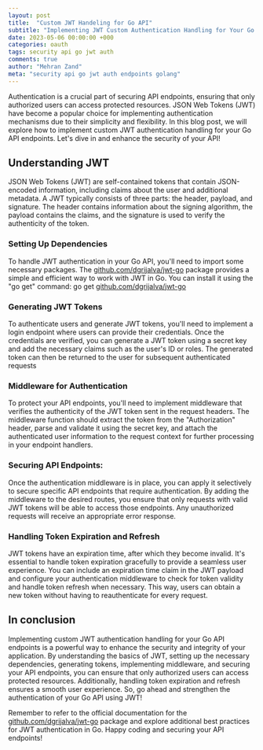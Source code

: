 ```yaml
---
layout: post
title:  "Custom JWT Handeling for Go API"
subtitle: "Implementing JWT Custom Authentication Handling for Your Go API Endpoints"
date: 2023-05-06 00:00:00 +000
categories: oauth
tags: security api go jwt auth
comments: true
author: "Mehran Zand"
meta: "security api go jwt auth endpoints golang"
---
```

Authentication is a crucial part of securing API endpoints, ensuring that only authorized users can access protected resources. JSON Web Tokens (JWT) have become a popular choice for implementing authentication mechanisms due to their simplicity and flexibility. In this blog post, we will explore how to implement custom JWT authentication handling for your Go API endpoints. Let's dive in and enhance the security of your API!
<br />
## Understanding JWT
JSON Web Tokens (JWT) are self-contained tokens that contain JSON-encoded information, including claims about the user and additional metadata. A JWT typically consists of three parts: the header, payload, and signature. The header contains information about the signing algorithm, the payload contains the claims, and the signature is used to verify the authenticity of the token.
<br />
### Setting Up Dependencies
To handle JWT authentication in your Go API, you'll need to import some necessary packages. The [github.com/dgrijalva/jwt-go] package provides a simple and efficient way to work with JWT in Go. You can install it using the "go get" command: go get [github.com/dgrijalva/jwt-go]

### Generating JWT Tokens
To authenticate users and generate JWT tokens, you'll need to implement a login endpoint where users can provide their credentials. Once the credentials are verified, you can generate a JWT token using a secret key and add the necessary claims such as the user's ID or roles. The generated token can then be returned to the user for subsequent authenticated requests

### Middleware for Authentication
To protect your API endpoints, you'll need to implement middleware that verifies the authenticity of the JWT token sent in the request headers. The middleware function should extract the token from the "Authorization" header, parse and validate it using the secret key, and attach the authenticated user information to the request context for further processing in your endpoint handlers.

### Securing API Endpoints:
Once the authentication middleware is in place, you can apply it selectively to secure specific API endpoints that require authentication. By adding the middleware to the desired routes, you ensure that only requests with valid JWT tokens will be able to access those endpoints. Any unauthorized requests will receive an appropriate error response.

### Handling Token Expiration and Refresh 
JWT tokens have an expiration time, after which they become invalid. It's essential to handle token expiration gracefully to provide a seamless user experience. You can include an expiration time claim in the JWT payload and configure your authentication middleware to check for token validity and handle token refresh when necessary. This way, users can obtain a new token without having to reauthenticate for every request.



## In conclusion
Implementing custom JWT authentication handling for your Go API endpoints is a powerful way to enhance the security and integrity of your application. By understanding the basics of JWT, setting up the necessary dependencies, generating tokens, implementing middleware, and securing your API endpoints, you can ensure that only authorized users can access protected resources. Additionally, handling token expiration and refresh ensures a smooth user experience. So, go ahead and strengthen the authentication of your Go API using JWT!

Remember to refer to the official documentation for the [github.com/dgrijalva/jwt-go] package and explore additional best practices for JWT authentication in Go. Happy coding and securing your API endpoints! 


[github.com/dgrijalva/jwt-go]: https://github.com/dgrijalva/jwt-go
